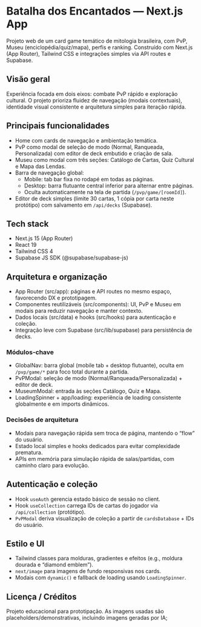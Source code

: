 # Batalha dos Encantados — Next.js App

Projeto web de um card game temático de mitologia brasileira, com PvP, Museu (enciclopédia/quiz/mapa), perfis e ranking. Construído com Next.js (App Router), Tailwind CSS e integrações simples via API routes e Supabase.

## Visão geral

Experiência focada em dois eixos: combate PvP rápido e exploração cultural. O projeto prioriza fluidez de navegação (modais contextuais), identidade visual consistente e arquitetura simples para iteração rápida.

## Principais funcionalidades

- Home com cards de navegação e ambientação temática.
- PvP como modal de seleção de modo (Normal, Ranqueada, Personalizada) com editor de deck embutido e criação de sala.
- Museu como modal com três seções: Catálogo de Cartas, Quiz Cultural e Mapa das Lendas.
- Barra de navegação global:
	- Mobile: tab bar fixa no rodapé em todas as páginas.
	- Desktop: barra flutuante central inferior para alternar entre páginas.
	- Oculta automaticamente na tela de partida (`/pvp/game/[roomId]`).
- Editor de deck simples (limite 30 cartas, 1 cópia por carta neste protótipo) com salvamento em `/api/decks` (Supabase).

## Tech stack

- Next.js 15 (App Router)
- React 19
- Tailwind CSS 4
- Supabase JS SDK (@supabase/supabase-js)
  
## Arquitetura e organização

- App Router (src/app): páginas e API routes no mesmo espaço, favorecendo DX e prototipagem.
- Componentes reutilizáveis (src/components): UI, PvP e Museu em modais para reduzir navegação e manter contexto.
- Dados locais (src/data) e hooks (src/hooks) para autenticação e coleção.
- Integração leve com Supabase (src/lib/supabase) para persistência de decks.

### Módulos-chave

- GlobalNav: barra global (mobile tab + desktop flutuante), oculta em `/pvp/game/*` para foco total durante a partida.
- PvPModal: seleção de modo (Normal/Ranqueada/Personalizada) + editor de deck.
- MuseumModal: entrada às seções Catálogo, Quiz e Mapa.
- LoadingSpinner + app/loading: experiência de loading consistente globalmente e em imports dinâmicos.

### Decisões de arquitetura

- Modais para navegação rápida sem troca de página, mantendo o “flow” do usuário.
- Estado local simples e hooks dedicados para evitar complexidade prematura.
- APIs em memória para simulação rápida de salas/partidas, com caminho claro para evolução.

## Autenticação e coleção

- Hook `useAuth` gerencia estado básico de sessão no client.
- Hook `useCollection` carrega IDs de cartas do jogador via `/api/collection` (protótipo).
- `PvPModal` deriva visualização de coleção a partir de `cardsDatabase` + IDs do usuário.

## Estilo e UI

- Tailwind classes para molduras, gradientes e efeitos (e.g., moldura dourada e “diamond emblem”).
- `next/image` para imagens de fundo responsivas nos cards.
- Modais com `dynamic()` e fallback de loading usando `LoadingSpinner`.

## Licença / Créditos

Projeto educacional para prototipação. As imagens usadas são placeholders/demonstrativas, incluindo imagens geradas por IA;

